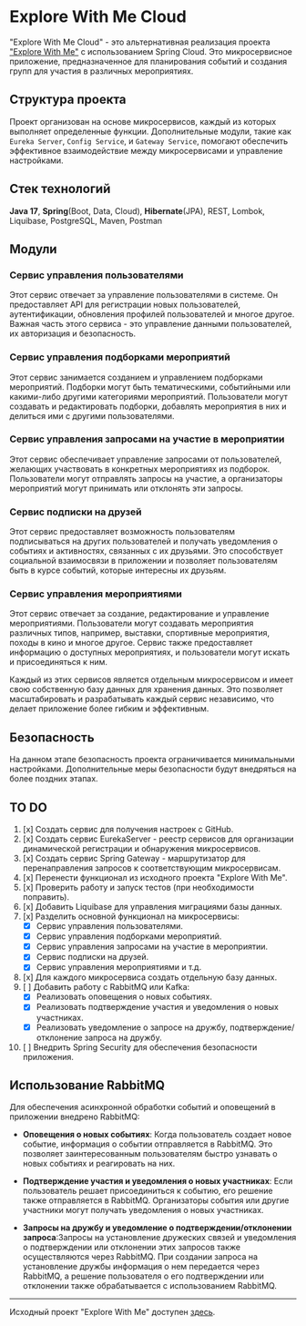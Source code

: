 # Explore With Me Cloud

"Explore With Me Cloud" - это альтернативная реализация проекта ["Explore With Me"](https://github.com/catarena-s/java-explore-with-me) с использованием Spring Cloud. Это микросервисное приложение, предназначенное для планирования событий и создания групп для участия в различных мероприятиях.

## Структура проекта

Проект организован на основе микросервисов, каждый из которых выполняет определенные функции. Дополнительные модули, такие как `Eureka Server`, `Config Service`, и `Gateway Service`, помогают обеспечить эффективное взаимодействие между микросервисами и управление настройками.

## Стек технологий
**Java 17**, **Spring**(Boot, Data, Cloud), **Hibernate**(JPA), REST, Lombok, Liquibase, PostgreSQL, Maven, Postman

## Модули

### Сервис управления пользователями

Этот сервис отвечает за управление пользователями в системе. Он предоставляет API для регистрации новых пользователей, аутентификации, обновления профилей пользователей и многое другое. Важная часть этого сервиса - это управление данными пользователей, их авторизация и безопасность.

### Сервис управления подборками мероприятий

Этот сервис занимается созданием и управлением подборками мероприятий. Подборки могут быть тематическими, событийными или какими-либо другими категориями мероприятий. Пользователи могут создавать и редактировать подборки, добавлять мероприятия в них и делиться ими с другими пользователями.

### Сервис управления запросами на участие в мероприятии

Этот сервис обеспечивает управление запросами от пользователей, желающих участвовать в конкретных мероприятиях из подборок. Пользователи могут отправлять запросы на участие, а организаторы мероприятий могут принимать или отклонять эти запросы. 

### Сервис подписки на друзей

Этот сервис предоставляет возможность пользователям подписываться на других пользователей и получать уведомления о событиях и активностях, связанных с их друзьями. Это способствует социальной взаимосвязи в приложении и позволяет пользователям быть в курсе событий, которые интересны их друзьям.

### Сервис управления мероприятиями

Этот сервис отвечает за создание, редактирование и управление мероприятиями. Пользователи могут создавать мероприятия различных типов, например, выставки, спортивные мероприятия, походы в кино и многое другое. Сервис также предоставляет информацию о доступных мероприятиях, и пользователи могут искать и присоединяться к ним.

Каждый из этих сервисов является отдельным микросервисом и имеет свою собственную базу данных для хранения данных. Это позволяет масштабировать и разрабатывать каждый сервис независимо, что делает приложение более гибким и эффективным.

## Безопасность

На данном этапе безопасность проекта ограничивается минимальными настройками. Дополнительные меры безопасности будут внедряться на более поздних этапах.

## TO DO
1. [x] Создать сервис для получения настроек с GitHub.
2. [x] Создать сервис EurekaServer - реестр сервисов для организации динамической регистрации и обнаружения микросервисов.
3. [x] Создать сервис Spring Gateway - маршрутизатор для перенаправления запросов к соответствующим микросервисам.
4. [x] Перенести функционал из исходного проекта "Explore With Me".
5. [x] Проверить работу и запуск тестов (при необходимости поправить).
6. [x] Добавить Liquibase для управления миграциями базы данных.
7. [x] Разделить основной функционал на микросервисы:
    - [x] Сервис управления пользователями.
    - [x] Сервис управления подборками мероприятий.
    - [x] Сервис управления запросами на участие в мероприятии.
    - [x] Сервис подписки на друзей.
    - [x] Сервис управления мероприятиями и т.д.
8. [x] Для каждого микросервиса создать отдельную базу данных.
9. [ ] Добавить работу с RabbitMQ или Kafka:
    - [x] Реализовать оповещения о новых событиях.
    - [x] Реализовать подтверждение участия и уведомления о новых участниках.
    - [x] Реализовать уведомление о запросе на дружбу, подтверждение/отклонение запроса на дружбу.
10. [ ] Внедрить Spring Security для обеспечения безопасности приложения.
    
## Использование RabbitMQ
Для обеспечения асинхронной обработки событий и оповещений в приложении внедрено RabbitMQ:

- **Оповещения о новых событиях**: Когда пользователь создает новое событие, информация о событии отправляется в RabbitMQ. Это позволяет заинтересованным пользователям быстро узнавать о новых событиях и реагировать на них.

- **Подтверждение участия и уведомления о новых участниках**: Если пользователь решает присоединиться к событию, его решение также отправляется в RabbitMQ. Организаторы события или другие участники могут получать уведомления о новых участниках.

- **Запросы на дружбу и уведомление о подтверждении/отклонении запроса**:Запросы на установление дружеских связей и уведомления о подтверждении или отклонении этих запросов также осуществляются через RabbitMQ. При создании запроса на установление дружбы информация о нем передается через RabbitMQ, а решение пользователя о его подтверждении или отклонении также обрабатывается с использованием RabbitMQ. 

---

Исходный проект "Explore With Me" доступен [здесь](https://github.com/catarena-s/java-explore-with-me).

